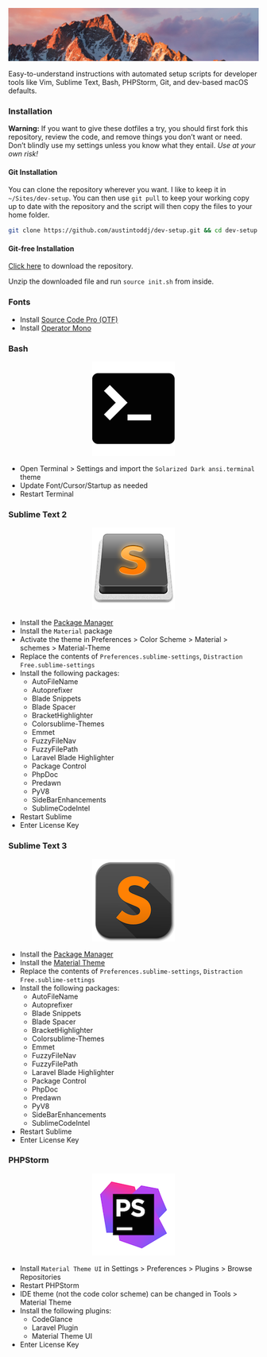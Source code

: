 <p align="center">
    <img src="https://raw.githubusercontent.com/austintoddj/dev-setup/master/Resources/header.jpg">
</p>

Easy-to-understand instructions with automated setup scripts for developer tools like Vim, Sublime Text, Bash, PHPStorm, Git, and dev-based macOS defaults.

### Installation

**Warning:** If you want to give these dotfiles a try, you should first fork this repository, review the code, and remove things you don’t want or need. Don’t blindly use my settings unless you know what they entail. *Use at your own risk!*

#### Git Installation

You can clone the repository wherever you want. I like to keep it in `~/Sites/dev-setup`. You can then use `git pull` to keep your working copy up to date with the repository and the script will then copy the files to your home folder.

```sh
git clone https://github.com/austintoddj/dev-setup.git && cd dev-setup && source init.sh
```

#### Git-free Installation

[Click here](https://github.com/austintoddj/dev-setup/archive/master.zip) to download the repository.

Unzip the downloaded file and run `source init.sh` from inside.

### Fonts

- Install [Source Code Pro (OTF)](https://github.com/austintoddj/dev-setup/tree/master/Fonts/Source%20Code%20Pro)
- Install [Operator Mono](https://www.typography.com/blog/introducing-operator)

### Bash

<p align="center">
  <img src="https://raw.githubusercontent.com/austintoddj/dev-setup/master/Resources/terminal.png">
  <br/>
</p>

- Open Terminal > Settings and import the `Solarized Dark ansi.terminal` theme
- Update Font/Cursor/Startup as needed
- Restart Terminal

### Sublime Text 2

<p align="center">
  <img src="https://raw.githubusercontent.com/austintoddj/dev-setup/master/Resources/sublimetext2.png">
  <br/>
</p>

- Install the [Package Manager](https://packagecontrol.io/installation)
- Install the `Material` package
- Activate the theme in Preferences > Color Scheme > Material > schemes > Material-Theme
- Replace the contents of `Preferences.sublime-settings`, `Distraction Free.sublime-settings`
- Install the following packages:
    - AutoFileName
    - Autoprefixer
    - Blade Snippets
    - Blade Spacer
    - BracketHighlighter
    - Colorsublime-Themes
    - Emmet
    - FuzzyFileNav
    - FuzzyFilePath
    - Laravel Blade Highlighter
    - Package Control
    - PhpDoc
    - Predawn
    - PyV8
    - SideBarEnhancements
    - SublimeCodeIntel
- Restart Sublime
- Enter License Key

### Sublime Text 3

<p align="center">
  <img src="https://raw.githubusercontent.com/austintoddj/dev-setup/master/Resources/sublimetext3.png">
  <br/>
</p>

- Install the [Package Manager](https://packagecontrol.io/installation)
- Install the [Material Theme](https://github.com/equinusocio/material-theme)
- Replace the contents of `Preferences.sublime-settings`, `Distraction Free.sublime-settings`
- Install the following packages:
    - AutoFileName
    - Autoprefixer
    - Blade Snippets
    - Blade Spacer
    - BracketHighlighter
    - Colorsublime-Themes
    - Emmet
    - FuzzyFileNav
    - FuzzyFilePath
    - Laravel Blade Highlighter
    - Package Control
    - PhpDoc
    - Predawn
    - PyV8
    - SideBarEnhancements
    - SublimeCodeIntel
- Restart Sublime
- Enter License Key

### PHPStorm

<p align="center">
  <img src="https://raw.githubusercontent.com/austintoddj/dev-setup/master/Resources/phpstorm.png">
  <br/>
</p>

- Install `Material Theme UI` in Settings > Preferences > Plugins > Browse Repositories
- Restart PHPStorm
- IDE theme (not the code color scheme) can be changed in Tools > Material Theme
- Install the following plugins:
    - CodeGlance
    - Laravel Plugin
    - Material Theme UI
- Enter License Key

